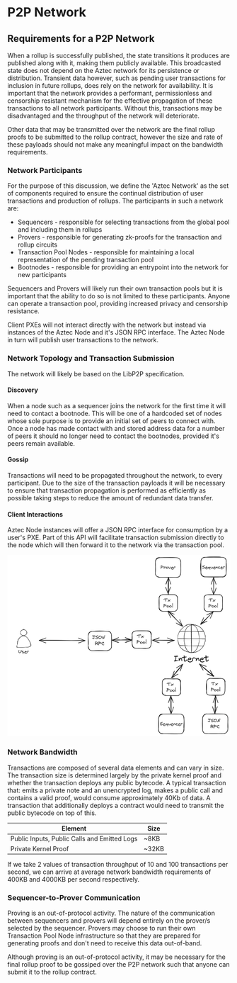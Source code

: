 # P2P Network

<!-- Also incorporate Phil's latest hackmd on the p2p network, if his recommendations in that hackmd are agreed to be our approach -->

## Requirements for a P2P Network

When a rollup is successfully published, the state transitions it produces are published along with it, making them publicly available. This broadcasted state does not depend on the Aztec network for its persistence or distribution. Transient data however, such as pending user transactions for inclusion in future rollups, does rely on the network for availability. It is important that the network provides a performant, permissionless and censorship resistant mechanism for the effective propagation of these transactions to all network participants. Without this, transactions may be disadvantaged and the throughput of the network will deteriorate.

Other data that may be transmitted over the network are the final rollup proofs to be submitted to the rollup contract, however the size and rate of these payloads should not make any meaningful impact on the bandwidth requirements.

### Network Participants

For the purpose of this discussion, we define the 'Aztec Network' as the set of components required to ensure the continual distribution of user transactions and production of rollups. The participants in such a network are:

- Sequencers - responsible for selecting transactions from the global pool and including them in rollups
- Provers - responsible for generating zk-proofs for the transaction and rollup circuits
- Transaction Pool Nodes - responsible for maintaining a local representation of the pending transaction pool
- Bootnodes - responsible for providing an entrypoint into the network for new participants

Sequencers and Provers will likely run their own transaction pools but it is important that the ability to do so is not limited to these participants. Anyone can operate a transaction pool, providing increased privacy and censorship resistance.

Client PXEs will not interact directly with the network but instead via instances of the Aztec Node and it's JSON RPC interface. The Aztec Node in turn will publish user transactions to the network.

### Network Topology and Transaction Submission

The network will likely be based on the LibP2P specification.

#### Discovery

When a node such as a sequencer joins the network for the first time it will need to contact a bootnode. This will be one of a hardcoded set of nodes whose sole purpose is to provide an initial set of peers to connect with. Once a node has made contact with and stored address data for a number of peers it should no longer need to contact the bootnodes, provided it's peers remain available.

#### Gossip

Transactions will need to be propagated throughout the network, to every participant. Due to the size of the transaction payloads it will be necessary to ensure that transaction propagation is performed as efficiently as possible taking steps to reduce the amount of redundant data transfer.

#### Client Interactions

Aztec Node instances will offer a JSON RPC interface for consumption by a user's PXE. Part of this API will facilitate transaction submission directly to the node which will then forward it to the network via the transaction pool.

![P2P Network](./images/network.png)

### Network Bandwidth

Transactions are composed of several data elements and can vary in size. The transaction size is determined largely by the private kernel proof and whether the transaction deploys any public bytecode. A typical transaction that: emits a private note and an unencrypted log, makes a public call and contains a valid proof, would consume approximately 40Kb of data. A transaction that additionally deploys a contract would need to transmit the public bytecode on top of this.

| Element                                      | Size  |
| -------------------------------------------- | ----- |
| Public Inputs, Public Calls and Emitted Logs | ~8KB  |
| Private Kernel Proof                         | ~32KB |

If we take 2 values of transaction throughput of 10 and 100 transactions per second, we can arrive at average network bandwidth requirements of 400KB and 4000KB per second respectively.

### Sequencer-to-Prover Communication

Proving is an out-of-protocol activity. The nature of the communication between sequencers and provers will depend entirely on the prover/s selected by the sequencer. Provers may choose to run their own Transaction Pool Node infrastructure so that they are prepared for generating proofs and don't need to receive this data out-of-band.

Although proving is an out-of-protocol activity, it may be necessary for the final rollup proof to be gossiped over the P2P network such that anyone can submit it to the rollup contract.
